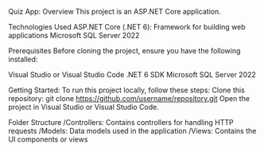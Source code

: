 Quiz App:
Overview
This project is an ASP.NET Core application.

Technologies Used
ASP.NET Core (.NET 6): Framework for building web applications
Microsoft SQL Server 2022

Prerequisites
Before cloning the project, ensure you have the following installed:

Visual Studio or Visual Studio Code
.NET 6 SDK
Microsoft SQL Server 2022

Getting Started:
To run this project locally, follow these steps:
Clone this repository: git clone https://github.com/username/repository.git
Open the project in Visual Studio or Visual Studio Code.



Folder Structure
/Controllers: Contains controllers for handling HTTP requests
/Models: Data models used in the application
/Views: Contains the UI components or views
